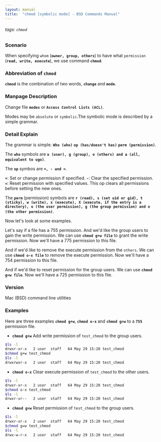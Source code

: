 ```yaml
---
layout: manual
title:  "chmod [symbolic mode] - BSD Commands Manual"
---
```

###### tags: `chmod`

### Scenario
When specifying `whom` (__`owner, group, others`__) to have what `permission` (__`read, write, execute`__), we use command __`chmod`__.

### Abbreviation of `chmod` 
__`chmod`__ is the combination of two words, __`change`__ and __`mode`__.

### Manpage Description
Change file __`modes`__ or __`Access Control Lists (ACL)`__.

Modes may be `absolute` or `symbolic`.The symbolic mode is described by a simple grammar.


### Detail Explain

The grammar is simple.
__`Who (who)`__ __`op (has/doesn't has)`__  __`perm (permission)`__.

The __`who`__ symbols are __`u (user), g (group), o (others) and a (all, equivalent to ugo)`__.

The __`op`__ symbos are __`+, - and =`__. 

__`+`__: Set or change permission if specified.
__`-`__: Clear the specified permission.
__`=`__: Reset permission with specified values. This op clears all permissions before setting the new ones.

The __`perm`__ (permission) symbols are __`r (read), s (set uid or gid), t (sticky), w (write), x (execute), X (execute, if the entry is a directory), u (the user permission), g (the group permission) and o (the other permission)`__.

Now let's look at some examples.

Let's say if a file has a 755 permission. And we'd like the group users to gain the write permission. We can use __`chmod g+w file`__ to grant the write permission. Now we'll have a 775 permission to this file.

And if we'd like to remove the execute permission from the `others`. We can use __`chmod o-x file`__ to remove the execute permission. Now we'll have a 754 permission to this file.

And if we'd like to reset permission for the group users. We can use __`chmod g=w file`__. Now we'll have a 725 permission to this file.

### Version
Mac (BSD) command line utilities

### Examples
Here are three examples __`chmod g+w`__, __`chmod o-x`__ and __`chmod g=w`__ to a __`755`__ permission file.

- __`chmod g+w`__ Add write permission of `test_chmod` to the group users.

```bash
$ls -l
drwxr-xr-x   2 user  staff   64 May 29 15:20 test_chmod
$chmod g+w test_chmod
$ls -l
drwxrwxr-x   2 user  staff   64 May 29 15:20 test_chmod
```

- __`chmod o-x`__ Clear execute permission of `test_chmod` to the other users.

```bash
$ls -l
drwxr-xr-x   2 user  staff   64 May 29 15:20 test_chmod
$chmod o-x test_chmod
$ls -l
drwxr-xr--   2 user  staff   64 May 29 15:20 test_chmod
```

- __`chmod g=w`__ Reset permission of `test_chmod` to the group users.

```bash
$ls -l
drwxr-xr-x   2 user  staff   64 May 29 15:20 test_chmod
$chmod g=w test_chmod
$ls -l
drwx-w-r-x   2 user  staff   64 May 29 15:20 test_chmod
```
